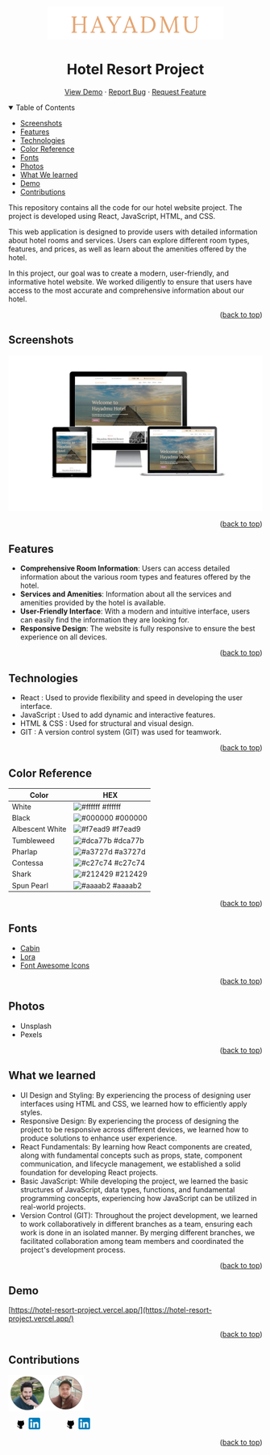 <div id="readme" align="center">
<img src ="./src/images/logo.png" width="350px" alt="Hotel Resort Project">
</div>

<div align="center">

# Hotel Resort Project

</div>

<div>
<p align="center">
    <a href="https://hotel-resort-project.vercel.app/">View Demo</a>
    ·
    <a href="https://github.com/mkamburdev/Hotel-Resort-Project/issues">Report Bug</a>
    ·
    <a href="https://github.com/mkamburdev/Hotel-Resort-Project/issues/new">Request Feature</a>
  </p>
</div>

<!-- TABLE OF CONTENTS -->
<details open="true">
  <summary>Table of Contents</summary>
  <ul>
    <li><a href="#screenshots">Screenshots</a></li>
    <li><a href="#features">Features</a></li>
    <li><a href="#technologies">Technologies</a></li>
    <li><a href="#color-reference">Color Reference</a></li>
    <li><a href="#fonts">Fonts</a></li>
    <li><a href="#photos">Photos</a></li>
    <li><a href="#what-we-learned">What We learned</a></li>
    <li><a href="#demo">Demo</a></li>
    <li><a href="#contributions">Contributions</a></li>
  </ul>
</details>

This repository contains all the code for our hotel website project. The project is developed using React, JavaScript, HTML, and CSS.

This web application is designed to provide users with detailed information about hotel rooms and services. Users can explore different room types, features, and prices, as well as learn about the amenities offered by the hotel.

In this project, our goal was to create a modern, user-friendly, and informative hotel website. We worked diligently to ensure that users have access to the most accurate and comprehensive information about our hotel.

<p align="right">(<a href="#readme">back to top</a>)</p>

## Screenshots

<img src ="./src/images/screenshot.png" alt="Project Screenshot">

<p align="right">(<a href="#readme">back to top</a>)</p>

## Features

- **Comprehensive Room Information**: Users can access detailed information about the various room types and features offered by the hotel.
- **Services and Amenities**: Information about all the services and amenities provided by the hotel is available.
- **User-Friendly Interface**: With a modern and intuitive interface, users can easily find the information they are looking for.
- **Responsive Design**: The website is fully responsive to ensure the best experience on all devices.

<p align="right">(<a href="#readme">back to top</a>)</p>

## Technologies

- React : Used to provide flexibility and speed in developing the user interface.
- JavaScript : Used to add dynamic and interactive features.
- HTML & CSS : Used for structural and visual design.
- GIT : A version control system (GIT) was used for teamwork.

<p align="right">(<a href="#readme">back to top</a>)</p>

## Color Reference

| Color             | HEX         |
| ---------------- | --------------- |
| White         | ![#ffffff](https://via.placeholder.com/15/fff?text=+) #ffffff |
| Black         | ![#000000](https://via.placeholder.com/15/000?text=+) #000000 |
| Albescent White      | ![#f7ead9](https://via.placeholder.com/15/f7ead9?text=+) #f7ead9 |
| Tumbleweed         | ![#dca77b](https://via.placeholder.com/15/dca77b?text=+) #dca77b |
| Pharlap         | ![#a3727d](https://via.placeholder.com/15/a3727d?text=+) #a3727d |
| Contessa         | ![#c27c74](https://via.placeholder.com/15/c27c74?text=+) #c27c74 |
| Shark         | ![#212429](https://via.placeholder.com/15/212429?text=+) #212429 |
| Spun Pearl         | ![#aaaab2](https://via.placeholder.com/15/aaaab2?text=+) #aaaab2 |

<p align="right">(<a href="#readme">back to top</a>)</p>

## Fonts
- <a href="https://fonts.google.com/specimen/Cabin" target="blank">Cabin</a>
- <a href="https://fonts.google.com/specimen/Lora" target="blank">Lora</a>
- <a href="https://fontawesome.com/" target="blank">Font Awesome Icons</a>

<p align="right">(<a href="#readme">back to top</a>)</p>

## Photos
- Unsplash
- Pexels

<p align="right">(<a href="#readme">back to top</a>)</p>

## What we learned

- UI Design and Styling: By experiencing the process of designing user interfaces using HTML and CSS, we learned how to efficiently apply styles.
- Responsive Design: By experiencing the process of designing the project to be responsive across different devices, we learned how to produce solutions to enhance user experience.
- React Fundamentals: By learning how React components are created, along with fundamental concepts such as props, state, component communication, and lifecycle management, we established a solid foundation for developing React projects.
- Basic JavaScript: While developing the project, we learned the basic structures of JavaScript, data types, functions, and fundamental programming concepts, experiencing how JavaScript can be utilized in real-world projects.
- Version Control (GIT): Throughout the project development, we learned to work collaboratively in different branches as a team, ensuring each work is done in an isolated manner. By merging different branches, we facilitated collaboration among team members and coordinated the project's development process.

<p align="right">(<a href="#readme">back to top</a>)</p>

## Demo

[https://hotel-resort-project.vercel.app/](https://hotel-resort-project.vercel.app/)

<p align="right">(<a href="#readme">back to top</a>)</p>

## Contributions

<a href="https://github.com/mkamburdev/Hotel-Resort-Project/graphs/contributors"><img src="./src/images/AdemTozlu.png" width="75px" alt="Hotel Resort Project" align="left" />
<img src="./src/images/Muhammed.png" width="75px" alt="Hotel Resort Project" align="center" /></a>

<div>
     <a href="https://github.com/Adem-Tozlu/" target="blank"><img src="./src/images/github.png" width="23px"></a>
<a href="https://www.linkedin.com/in/adem-tozlu-8906b52a5/" target="blank"><img src="./src/images/linkedin.png" width="23px"></a>
                  <a href="https://github.com/mkamburdev/" target="blank"><img src="./src/images/github.png" width="23px"></a>
<a href="https://www.linkedin.com/in/mkambur/" target="blank"><img src="./src/images/linkedin.png" width="23px"></a>
</div>

<p align="right">(<a href="#readme">back to top</a>)</p>